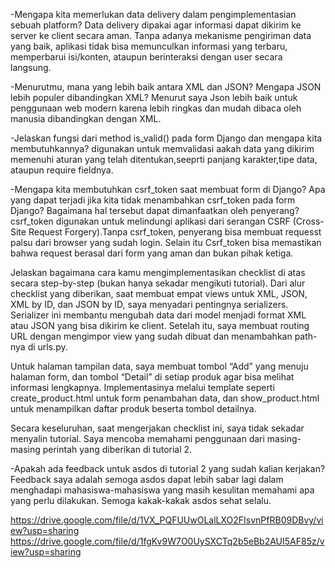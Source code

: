 -Mengapa kita memerlukan data delivery dalam pengimplementasian sebuah platform?
Data delivery dipakai agar informasi dapat dikirim ke server ke client secara aman. Tanpa adanya mekanisme pengiriman data yang baik, aplikasi tidak bisa memunculkan informasi yang terbaru, memperbarui isi/konten, ataupun berinteraksi dengan user secara langsung.

-Menurutmu, mana yang lebih baik antara XML dan JSON? Mengapa JSON lebih populer dibandingkan XML?
Menurut saya Json lebih baik untuk penggunaan web modern karena lebih ringkas dan mudah dibaca oleh manusia dibandingkan dengan XML.

-Jelaskan fungsi dari method is_valid() pada form Django dan mengapa kita membutuhkannya?
digunakan untuk memvalidasi aakah data yang dikirim memenuhi aturan yang telah ditentukan,seeprti panjang karakter,tipe data, ataupun require fieldnya.

-Mengapa kita membutuhkan csrf_token saat membuat form di Django? Apa yang dapat terjadi jika kita tidak menambahkan csrf_token pada form Django? Bagaimana hal tersebut dapat dimanfaatkan oleh penyerang?
csrf_token digunakan untuk melindungi aplikasi dari serangan CSRF (Cross-Site Request Forgery).Tanpa csrf_token, penyerang bisa membuat requesst palsu dari browser yang sudah login. Selain itu Csrf_token bisa memastikan bahwa request berasal dari form yang aman dan bukan pihak ketiga.

Jelaskan bagaimana cara kamu mengimplementasikan checklist di atas secara step-by-step (bukan hanya sekadar mengikuti tutorial).
Dari alur checklist yang diberikan, saat membuat empat views untuk XML, JSON, XML by ID, dan JSON by ID, saya menyadari pentingnya serializers. Serializer ini membantu mengubah data dari model menjadi format XML atau JSON yang bisa dikirim ke client. Setelah itu, saya membuat routing URL dengan mengimpor view yang sudah dibuat dan menambahkan path-nya di urls.py.

Untuk halaman tampilan data, saya membuat tombol “Add” yang menuju halaman form, dan tombol “Detail” di setiap produk agar bisa melihat informasi lengkapnya. Implementasinya melalui template seperti create_product.html untuk form penambahan data, dan show_product.html untuk menampilkan daftar produk beserta tombol detailnya.

Secara keseluruhan, saat mengerjakan checklist ini, saya tidak sekadar menyalin tutorial. Saya mencoba memahami penggunaan dari masing-masing perintah yang diberikan di tutorial 2. 

-Apakah ada feedback untuk asdos di tutorial 2 yang sudah kalian kerjakan?
Feedback saya adalah semoga asdos dapat lebih sabar lagi dalam menghadapi mahasiswa-mahasiswa yang masih kesulitan memahami apa yang perlu dilakukan. Semoga kakak-kakak asdos sehat selalu.

https://drive.google.com/file/d/1VX_PQFUUwOLalLXO2FIsvnPfRB09DBvy/view?usp=sharing
https://drive.google.com/file/d/1fgKv9W7O0UySXCTq2b5eBb2AUI5AF85z/view?usp=sharing